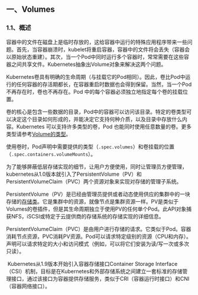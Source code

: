 ## 一、Volumes

### 1.1、概述

​		容器中的文件在磁盘上是临时存放的，这给容器中运行的特殊应用程序带来一些问题。首先，当容器崩溃时，kubelet将重启容器，容器中的文件将会丢失（容器会以原始状态重建）。其次，当一个Pod中同时运行多个容器时，常常需要在这些容器之间共享文件。Kubernetes抽象出Volume对象来解决这两个问题。

​		Kubernetes卷具有明确的生命周期（与挂载它的Pod相同）。因此，卷比Pod中运行的任何容器的存活期都长，在容器重启时数据也会得到保留。当然，当一个Pod不再存在时，卷也不再存在。Pod 中的每个容器必须独立地指定每个卷的挂载位置。

​		卷的核心是包含一些数据的目录，Pod中的容器可以访问该目录。特定的卷类型可以决定这个目录如何形成的，并能决定它支持何种介质，以及目录中存放什么内容。Kubernetes 可以支持许多类型的卷，Pod 也能同时使用任意数量的卷。更多类型请参考[Volume的类型](https://kubernetes.io/zh/docs/concepts/storage/volumes/#volume-的类型)。

​		使用卷时，Pod声明中需要提供的类型（`.spec.volumes`）和卷挂载的位置（`.spec.containers.volumeMounts`）。

​		为了能够屏蔽低层存储实现的细节，让用户方便使用，同时让管理员方便管理，kubernetes从1.0版本就引入了PersistentVolume（PV）和PersistentVolumeClaim（PVC）两个资源对象来实现对存储的管理子系统。

​		PersistentVolume（PV）是已经由管理员提供或者动态使用供应的集群中的一块存储的[存储类](https://kubernetes.io/docs/concepts/storage/storage-classes/)。它是集群中的资源，就像节点是集群资源一样。PV是类似于Volumes的卷插件，但是其生命周期独立于使用PV的任何单个Pod。此API对象捕获NFS，iSCSI或特定于云提供商的存储系统的存储实现的详细信息。

​		PersistentVolumeClaim（PVC）是由用户进行存储的请求。它类似于Pod。容器消耗节点资源，PVC消耗PV资源。Pod可以请求特定级别的资源（CPU和内存）。声明可以请求特定的大小和访问模式（例如，可以将它们安装为读/写一次或多次只读）。

​		Kubernetes从1.9版本开始引入容器存储接口Container Storage Interface（CSI）机制，目标是在Kubernetes和外部存储系统之间建立一套标准的存储管理接口，通过该接口为容器提供存储服务，类似于CRI（容器运行时接口）和CNI（容器网络接口）。

